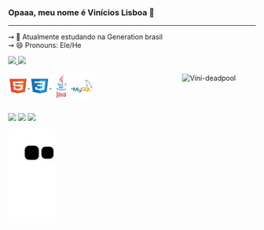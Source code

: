 ### Opaaa, meu nome é Vinícios Lisboa 👋
<hr>

⇝ 🔭 Atualmente estudando na Generation brasil<br>
⇝ 😄 Pronouns: Ele/He


  <div>
  <a href="https://beacons.ai/vinicioslisboa">
  <img height="150em" src="https://github-readme-stats.vercel.app/api?username=vinicioslisboa&theme=blue-green&include_all_commits=true&count_private=true"/>
  <img height="150em" src="https://github-readme-stats.vercel.app/api/top-langs/?username=vinicioslisboa&layout=compact&langs_count=16&theme=blue-green"/>
  </div>
  
  <div style="display: inline_block"><br>
  <img align="center" alt="Vini-HTML" height="30" width="40" src="https://raw.githubusercontent.com/devicons/devicon/master/icons/html5/html5-original.svg">
  <img align="center" alt="Vini-CSS" height="30" width="40" src="https://raw.githubusercontent.com/devicons/devicon/master/icons/css3/css3-original.svg">
  <img align="center" alt="Vini-Java" height="50" width="40" src="https://raw.githubusercontent.com/devicons/devicon/master/icons/java/java-original-wordmark.svg">
   <img align="center" alt="Vini-mysql" height="50" width="40" src="https://github.com/devicons/devicon/blob/master/icons/mysql/mysql-original-wordmark.svg">
     <img align="right" height="150" width="150" alt="Vini-deadpool" src="https://media1.giphy.com/media/57ZvMMkuBIVMlU88Yh/giphy.gif"> 
  </div>
  
  ##
  
  <div>
  <a href="https://instagram.com/vinicioslisboa_" target="_blank"><img src="https://img.shields.io/badge/-Instagram-%23E4405F?style=for-the-badge&logo=instagram&logoColor=white"     target="_blank"></a>
  <a href = "mailto:developerlisboa@gmail.com"><img src="https://img.shields.io/badge/Gmail-D14836?style=for-the-badge&logo=gmail&logoColor=white" target="_blank"></a>
  <a href="https://www.linkedin.com/in/vinicios-lisboa-057b7616a" target="_blank"><img src="https://img.shields.io/badge/LinkedIn-0077B5?style=for-the-badge&logo=linkedin&logoColor=white" target="_blank"></a>
    
 ![Snake animation](https://github.com/vinicioslisboa/vinicioslisboa/blob/output/github-contribution-grid-snake.svg)
    
   </div>
      
  


   
